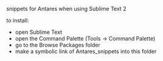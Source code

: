 snippets for Antares when using Sublime Text 2

to install:

* open Sublime Text
* open the Command Palette (Tools -> Command Palette)
* go to the Browse Packages folder
* make a symbolic link of Antares_snippets into this folder
